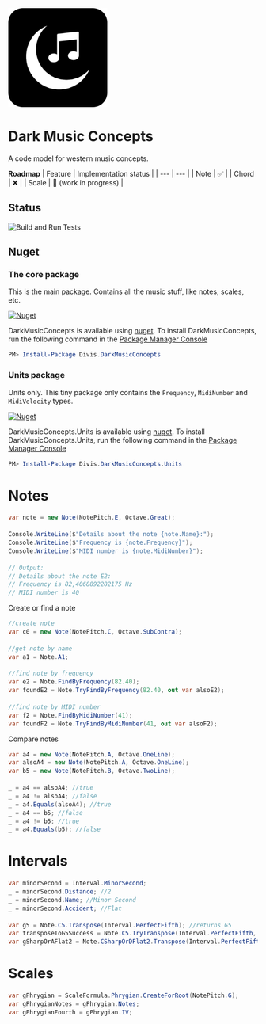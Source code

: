 ﻿<img src="https://github.com/michaldivis/dark-music-concepts/blob/master/assets/icon.png?raw=true" width="200">

# Dark Music Concepts

A code model for western music concepts.

**Roadmap**
| Feature | Implementation status |
| --- | --- |
| Note | ✅ |
| Chord | ❌ |
| Scale | 🚧 (work in progress) |

## Status

![Build and Run Tests](https://github.com/michaldivis/dark-music-concepts/actions/workflows/build_and_test.yml/badge.svg)

## Nuget

### The core package

This is the main package. Contains all the music stuff, like notes, scales, etc.

[![Nuget](https://img.shields.io/nuget/v/Divis.DarkMusicConcepts?label=DarkMusicConcepts)](https://www.nuget.org/packages/Divis.DarkMusicConcepts/)

DarkMusicConcepts is available using [nuget](https://www.nuget.org/packages/Divis.DarkMusicConcepts/). To install DarkMusicConcepts, run the following command in the [Package Manager Console](http://docs.nuget.org/docs/start-here/using-the-package-manager-console)

```Powershell
PM> Install-Package Divis.DarkMusicConcepts
```

### Units package

Units only. This tiny package only contains the `Frequency`, `MidiNumber` and `MidiVelocity` types.

[![Nuget](https://img.shields.io/nuget/v/Divis.DarkMusicConcepts.Units?label=DarkMusicConcepts.Units)](https://www.nuget.org/packages/Divis.DarkMusicConcepts.Units/)

DarkMusicConcepts.Units is available using [nuget](https://www.nuget.org/packages/Divis.DarkMusicConcepts.Units/). To install DarkMusicConcepts.Units, run the following command in the [Package Manager Console](http://docs.nuget.org/docs/start-here/using-the-package-manager-console)

```Powershell
PM> Install-Package Divis.DarkMusicConcepts.Units
```

# Notes
```csharp
var note = new Note(NotePitch.E, Octave.Great);

Console.WriteLine($"Details about the note {note.Name}:");
Console.WriteLine($"Frequency is {note.Frequency}");
Console.WriteLine($"MIDI number is {note.MidiNumber}");

// Output:
// Details about the note E2:
// Frequency is 82,4068892282175 Hz
// MIDI number is 40
```

Create or find a note
```csharp
//create note
var c0 = new Note(NotePitch.C, Octave.SubContra);

//get note by name
var a1 = Note.A1;

//find note by frequency
var e2 = Note.FindByFrequency(82.40);
var foundE2 = Note.TryFindByFrequency(82.40, out var alsoE2);

//find note by MIDI number
var f2 = Note.FindByMidiNumber(41);
var foundF2 = Note.TryFindByMidiNumber(41, out var alsoF2);
```

Compare notes
```csharp
var a4 = new Note(NotePitch.A, Octave.OneLine);
var alsoA4 = new Note(NotePitch.A, Octave.OneLine);
var b5 = new Note(NotePitch.B, Octave.TwoLine);

_ = a4 == alsoA4; //true
_ = a4 != alsoA4; //false
_ = a4.Equals(alsoA4); //true
_ = a4 == b5; //false
_ = a4 != b5; //true
_ = a4.Equals(b5); //false
```

# Intervals

```csharp
var minorSecond = Interval.MinorSecond;
_ = minorSecond.Distance; //2
_ = minorSecond.Name; //Minor Second
_ = minorSecond.Accident; //Flat

var g5 = Note.C5.Transpose(Interval.PerfectFifth); //returns G5
var transposeToG5Success = Note.C5.TryTranspose(Interval.PerfectFifth, out var alsoG5); //returns G5
var gSharpOrAFlat2 = Note.CSharpOrDFlat2.Transpose(Interval.PerfectFifth); //returns GSharpOrAFlat2
```

# Scales

```csharp
var gPhrygian = ScaleFormula.Phrygian.CreateForRoot(NotePitch.G);
var gPhrygianNotes = gPhrygian.Notes;
var gPhrygianFourth = gPhrygian.IV;
```
